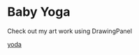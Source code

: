 # Baby Yoga

Check out my art work using DrawingPanel

[yoda](darenceT.githumb.com/Art-by-Code/output.png)
